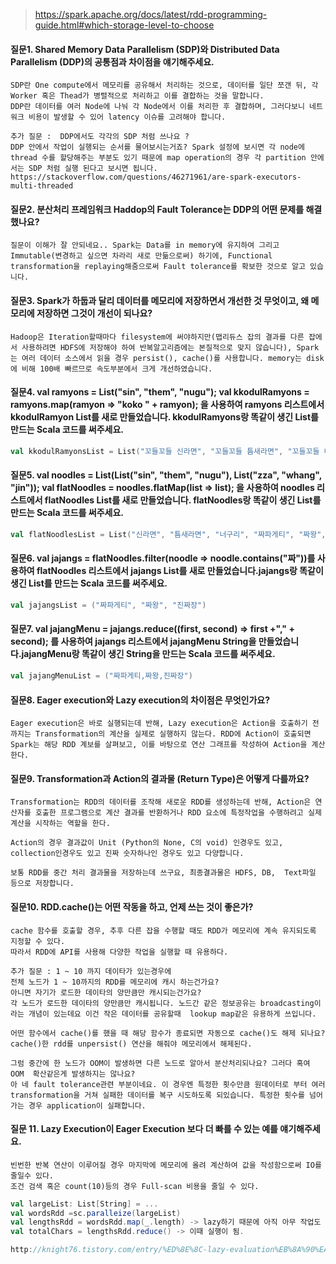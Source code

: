 >https://spark.apache.org/docs/latest/rdd-programming-guide.html#which-storage-level-to-choose

#### 질문1. Shared Memory Data Parallelism (SDP)와 Distributed Data Parallelism (DDP)의 공통점과 차이점을 얘기해주세요.
```
SDP란 One compute에서 메모리를 공유해서 처리하는 것으로, 데이터를 일단 쪼갠 뒤, 각 Worker 혹은 Thead가 병렬적으로 처리하고 이를 결합하는 것을 말합니다.
DDP란 데이터를 여러 Node에 나눠 각 Node에서 이를 처리한 후 결합하며, 그러다보니 네트워크 비용이 발생할 수 있어 latency 이슈를 고려해야 합니다.

추가 질문 :  DDP에서도 각각의 SDP 처럼 쓰나요 ?
DDP 안에서 작업이 실행되는 순서를 물어보시는거죠? Spark 설정에 보시면 각 node에 thread 수를 할당해주는 부분도 있기 때문에 map operation의 경우 각 partition 안에서는 SDP 처럼 실행 된다고 보시면 됩니다.
https://stackoverflow.com/questions/46271961/are-spark-executors-multi-threaded
```

#### 질문2. 분산처리 프레임워크 Haddop의 Fault Tolerance는 DDP의 어떤 문제를 해결했나요? 
```
질문이 이해가 잘 안되네요.. Spark는 Data를 in memory에 유지하여 그리고 Immutable(변경하고 싶으면 차라리 새로 만듦으로써) 하기에, Functional transformation을 replaying해줌으로써 Fault tolerance를 확보한 것으로 알고 있습니다.
```

#### 질문3. Spark가 하둡과 달리 데이터를 메모리에 저장하면서 개선한 것 무엇이고, 왜 메모리에 저장하면 그것이 개선이 되나요? 
```
Hadoop은 Iteration할때마다 filesystem에 써야하지만(맵리듀스 잡의 결과를 다른 잡에서 사용하려면 HDFS에 저장해야 하여 반복알고리즘에는 본질적으로 맞지 않습니다), Spark는 여러 데이터 소스에서 읽을 경우 persist(), cache()를 사용합니다. memory는 disk에 비해 100배 빠르므로 속도부분에서 크게 개선하였습니다. 
```

#### 질문4. val ramyons = List("sin", "them", "nugu"); val kkodulRamyons = ramyons.map(ramyon => "koko " + ramyon); 을 사용하여 ramyons 리스트에서 kkodulRamyon List를 새로 만들었습니다. kkodulRamyons랑 똑같이 생긴 List를 만드는 Scala 코드를 써주세요. 
```scala
val kkodulRamyonsList = List("꼬들꼬들 신라면", "꼬들꼬들 틈새라면", "꼬들꼬들 너구리")
```

#### 질문5. val noodles = List(List("sin", "them", "nugu"), List("zza", "whang", "jin")); val flatNoodles = noodles.flatMap(list => list); 을 사용하여 noodles 리스트에서 flatNoodles List를 새로 만들었습니다. flatNoodles랑 똑같이 생긴 List를 만드는 Scala 코드를 써주세요. 
```scala
val flatNoodlesList = List("신라면", "틈새라면", "너구리", "짜파게티", "짜왕", "진짜장")
```

#### 질문6. val jajangs = flatNoodles.filter(noodle => noodle.contains("짜"))를 사용하여 flatNoodles 리스트에서 jajangs List를 새로 만들었습니다.jajangs랑 똑같이 생긴 List를 만드는 Scala 코드를 써주세요. 
```scala
val jajangsList = ("짜파게티", "짜왕", "진짜장")
```

#### 질문7. val jajangMenu = jajangs.reduce((first, second) => first +"," + second); 를 사용하여 jajangs 리스트에서 jajangMenu String을 만들었습니다.jajangMenu랑 똑같이 생긴 String을 만드는 Scala 코드를 써주세요. 
```scala
val jajangMenuList = ("짜파게티,짜왕,진짜장")
```

#### 질문8. Eager execution와 Lazy execution의 차이점은 무엇인가요?
```
Eager execution은 바로 실행되는데 반해, Lazy execution은 Action을 호출하기 전까지는 Transformation의 계산을 실제로 실행하지 않는다. RDD에 Action이 호출되면 Spark는 해당 RDD 계보를 살펴보고, 이를 바탕으로 연산 그래프를 작성하여 Action을 계산한다. 
```

#### 질문9. Transformation과 Action의 결과물 (Return Type)은 어떻게 다를까요? 
```
Transformation는 RDD의 데이터를 조작해 새로운 RDD를 생성하는데 반해, Action은 연산자를 호출한 프로그램으로 계산 결과를 반환하거나 RDD 요소에 특정작업을 수행하려고 실제 계산을 시작하는 역할을 한다.

Action의 경우 결과값이 Unit (Python의 None, C의 void) 인경우도 있고, collection인경우도 있고 진짜 숫자하나인 경우도 있고 다양합니다.

보통 RDD를 중간 처리 결과물을 저장하는데 쓰구요, 최종결과물은 HDFS, DB,  Text파일 등으로 저장합니다.
```

#### 질문10. RDD.cache()는 어떤 작동을 하고, 언제 쓰는 것이 좋은가? 
```
cache 함수를 호출할 경우, 추후 다른 잡을 수행할 때도 RDD가 메모리에 계속 유지되도록 지정할 수 있다. 
따라서 RDD에 API를 사용해 다양한 작업을 실행할 때 유용하다.

추가 질문 : 1 ~ 10 까지 데이타가 있는경우에
전체 노드가 1 ~ 10까지의 RDD를 메모리에 캐시 하는건가요?
아니면 자기가 로드한 데이타의 양만큼만 캐시되는건가요?
각 노드가 로드한 데이타의 양만큼만 캐시됩니다. 노드간 같은 정보공유는 broadcasting이라는 개념이 있는데요 이건 작은 데이터를 공유할때  lookup map같은 유용하게 쓰입니다.

어떤 함수에서 cache()를 했을 때 해당 함수가 종료되면 자동으로 cache()도 해제 되나요?
cache()한 rdd를 unpersist() 연산을 해줘야 메모리에서 해제된다.

그럼 중간에 한 노드가 OOM이 발생하면 다른 노드로 알아서 분산처리되나요? 그러다 혹여 OOM  확산같은게 발생하지는 않나요?
아 네 fault tolerance관련 부분이네요. 이 경우엔 특정한 횟수만큼 원데이터로 부터 여러 transformation을 거쳐 실패한 데이터를 복구 시도하도록 되있습니다. 특정한 횟수를 넘어가는 경우 application이 실패합니다. 
```

#### 질문 11. Lazy Execution이 Eager Execution 보다 더 빠를 수 있는 예를 얘기해주세요. 
```
빈번한 반복 연산이 이루어질 경우 마지막에 메모리에 올려 계산하여 값을 작성함으로써 IO를 줄일수 있다.
조건 검색 혹은 count(10)등의 경우 Full-scan 비용을 줄일 수 있다.
```
```scala
val largeList: List[String] = ...
val wordsRdd =sc.paralleize(largeList)
val lengthsRdd = wordsRdd.map(_.length) -> lazy하기 때문에 아직 아무 작업도 안함
val totalChars = lengthsRdd.reduce() -> 이때 실행이 됨.

http://knight76.tistory.com/entry/%ED%8E%8C-lazy-evaluation%EB%8A%90%EA%B8%8B%ED%95%9C-%EA%B3%84%EC%82%B0%EB%B2%95%EC%97%90-%EB%8C%80%ED%95%9C-%EC%A2%8B%EC%9D%80-%EC%84%A4%EB%AA%85-%EA%B7%B8%EB%A6%BC-%EC%9E%90%EB%A3%8C
```